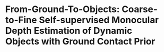 # From-Ground-To-Objects: Coarse-to-Fine Self-supervised Monocular Depth Estimation of Dynamic Objects with Ground Contact Prior

